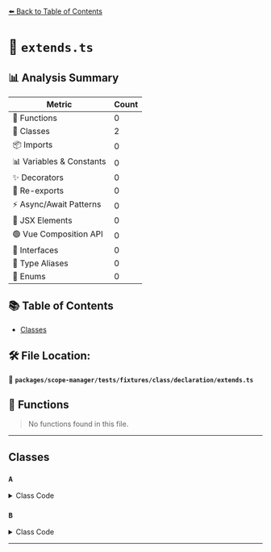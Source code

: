 [⬅️ Back to Table of Contents](../../../../../../index.md)

# 📄 `extends.ts`

## 📊 Analysis Summary

| Metric | Count |
|--------|-------|
| 🔧 Functions | 0 |
| 🧱 Classes | 2 |
| 📦 Imports | 0 |
| 📊 Variables & Constants | 0 |
| ✨ Decorators | 0 |
| 🔄 Re-exports | 0 |
| ⚡ Async/Await Patterns | 0 |
| 💠 JSX Elements | 0 |
| 🟢 Vue Composition API | 0 |
| 📐 Interfaces | 0 |
| 📑 Type Aliases | 0 |
| 🎯 Enums | 0 |

## 📚 Table of Contents

- [Classes](#classes)

## 🛠️ File Location:
📂 **`packages/scope-manager/tests/fixtures/class/declaration/extends.ts`**

## 🔧 Functions

> No functions found in this file.


---

## Classes

### `A`

<details><summary>Class Code</summary>

```ts
class A {}
```
</details>

### `B`

<details><summary>Class Code</summary>

```ts
class B extends A {}
```
</details>


---